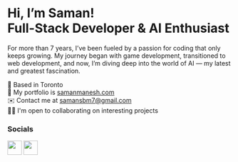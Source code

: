 <h1 align="left">
Hi, I’m Saman!
</br>
 Full-Stack Developer & AI Enthusiast
</h1>

<!-- -------------------- -->

<p align="left">
For more than 7 years, I’ve been fueled by a passion for coding that only keeps growing. My journey began with game development, transitioned to web development, and now, I’m diving deep into the world of AI — my latest and greatest fascination.</p>
 
   📍  Based in Toronto <br/>
   🔗  My portfolio is [samanmanesh.com](http://www.samanmanesh.com) <br/>
   ✉️  Contact me at [samansbm7@gmail.com](mailto:samansbm7@gmail.com) <br/>
   🤝🏻  I'm open to collaborating on interesting projects <br/>

### Socials
                  
<p align="left"> <a href="https://www.github.com/Samanmanesh" target="_blank" rel="noreferrer"><img src="https://raw.githubusercontent.com/danielcranney/readme-generator/main/public/icons/socials/github-dark.svg" width="32" height="32" /></a> <a href="https://www.linkedin.com/in/saman-manesh-softwaredeveloper/" target="_blank" rel="noreferrer"><img src="https://raw.githubusercontent.com/danielcranney/readme-generator/main/public/icons/socials/linkedin.svg" width="32" height="32" /></a></p>



